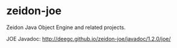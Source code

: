 # zeidon-joe
Zeidon Java Object Engine and related projects.

JOE Javadoc: http://deegc.github.io/zeidon-joe/javadoc/1.2.0/joe/
